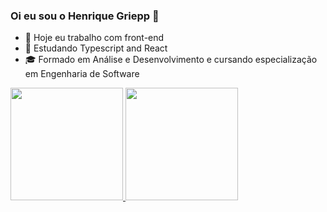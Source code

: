 ### Oi eu sou o Henrique Griepp 👋

- 🔭 Hoje eu trabalho com front-end
- 🌱 Estudando Typescript and React
- 🎓 Formado em Análise e Desenvolvimento e cursando especialização em Engenharia de Software
  
<div>
  <a href="https://github.com/henrique-griepp">
  <img height="180em" src="https://github-readme-stats.vercel.app/api?username=henrique-griepp"/>
  <img height="180em" src="https://github-readme-stats.vercel.app/api/top-langs/?username=henrique-griepp&layout=compact"/>

  
</div>





<!--

- 👯 I’m looking to collaborate on ...
- 🤔 I’m looking for help with ...
- 💬 Ask me about ...
- 📫 How to reach me: ...
- 😄 Pronouns: ...
- ⚡ Fun fact: ...
-->
